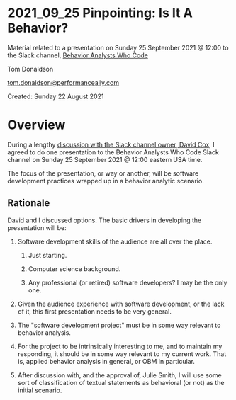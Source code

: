 # 2021_09_25 Pinpointing: Is It A Behavior?

Material related to a presentation on Sunday 25 September 2021 @ 12:00 to the Slack channel, [Behavior Analysts Who Code](https://www.codingbehavioranalysts.org)

Tom Donaldson

tom.donaldson@performanceally.com

Created: Sunday 22 August 2021

# Overview

During a lengthy [discussion with the Slack channel owner, David Cox](https://behavioranaly-yw87919.slack.com/archives/D02APN949UL), I agreed to do one presentation to the Behavior Analysts Who Code Slack channel on Sunday 25 September 2021 @ 12:00 eastern USA time.

The focus of the presentation, or way or another, will be software development practices wrapped up in a behavior analytic scenario.

## Rationale

David and I discussed options. The basic drivers in developing the presentation will be:

1. Software development skills of the audience are all over the place.

	1. Just starting.
	
	2. Computer science background.
	
	3. Any professional (or retired) software developers? I may be the only one.

2. Given the audience experience with software development, or the lack of it, this first presentation needs to be very general.

3. The "software development project" must be in some way relevant to behavior analysis. 

3. For the project to be intrinsically interesting to me, and to maintain my responding, it should be in some way relevant to my current work. That is, applied behavior analysis in general, or OBM in particular.

4. After discussion with, and the approval of, Julie Smith, I will use some sort of classification of textual statements as behavioral (or not) as the initial scenario.




